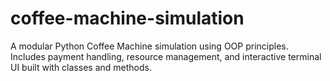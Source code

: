 # coffee-machine-simulation
A modular Python Coffee Machine simulation using OOP principles. Includes payment handling, resource management, and interactive terminal UI built with classes and methods.
